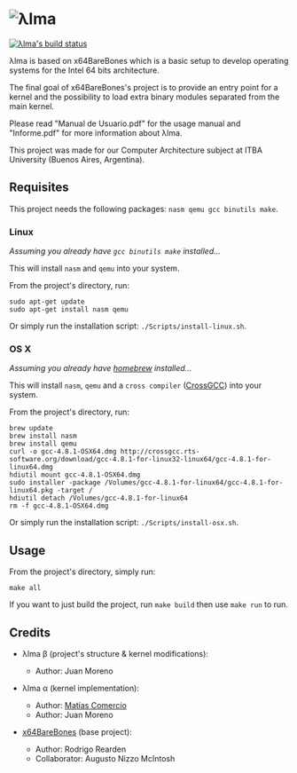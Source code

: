 # ![λlma](http://imgh.us/alma_2.svg)
[![λlma's build status](https://travis-ci.com/jpmrno/Alma.svg?token=rrzVPFKtpAUUPF2Pp1UE&branch=master)](https://travis-ci.com/jpmrno/Alma)

λlma is based on x64BareBones which is a basic setup to develop operating systems for the Intel 64 bits architecture.

The final goal of x64BareBones's project is to provide an entry point for a kernel and the possibility to load extra binary modules separated from the main kernel.

Please read "Manual de Usuario.pdf" for the usage manual and "Informe.pdf" for more information about λlma.

This project was made for our Computer Architecture subject at ITBA University (Buenos Aires, Argentina).

## Requisites

This project needs the following packages: `nasm qemu gcc binutils make`.

### Linux

*Assuming you already have `gcc binutils make` installed...*

This will install `nasm` and `qemu` into your system.

From the project's directory, run:

	sudo apt-get update
	sudo apt-get install nasm qemu

Or simply run the installation script: `./Scripts/install-linux.sh`.

### OS X

*Assuming you already have [homebrew](http://brew.sh) installed...*

This will install `nasm`, `qemu` and a `cross compiler` ([CrossGCC](http://crossgcc.rts-software.org/doku.php?id=compiling_for_linux#bit_linux_binaries_for_mac_intel1)) into your system.

From the project's directory, run:

	brew update
	brew install nasm
	brew install qemu
	curl -o gcc-4.8.1-OSX64.dmg http://crossgcc.rts-software.org/download/gcc-4.8.1-for-linux32-linux64/gcc-4.8.1-for-linux64.dmg
	hdiutil mount gcc-4.8.1-OSX64.dmg
	sudo installer -package /Volumes/gcc-4.8.1-for-linux64/gcc-4.8.1-for-linux64.pkg -target /
	hdiutil detach /Volumes/gcc-4.8.1-for-linux64
	rm -f gcc-4.8.1-OSX64.dmg

Or simply run the installation script: `./Scripts/install-osx.sh`.

## Usage

From the project's directory, simply run:

	make all

If you want to just build the project, run `make build` then use `make run` to run.

## Credits

- λlma β (project's structure & kernel modifications): 
	- Author: Juan Moreno

- λlma α (kernel implementation): 
	- Author: [Matías Comercio](https://github.com/MatiasComercioITBA)
	- Author: Juan Moreno

- [x64BareBones](https://bitbucket.org/RowDaBoat/x64barebones/) (base project): 
	- Author: Rodrigo Rearden
	- Collaborator: Augusto Nizzo McIntosh
